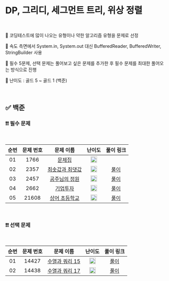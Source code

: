 # DP, 그리디, 세그먼트 트리, 위상 정렬

<br/>

📌 코딩테스트에 많이 나오는 유형이나 약한 알고리즘 유형을 문제로 선정

📌 속도 측면에서 System.in, System.out 대신 BufferedReader, BufferedWriter, StringBuilder 사용

📌 필수 5문제, 선택 문제는 풀어보고 싶은 문제를 추가한 후 필수 문제를 최대한 풀어오는 방식으로 진행

📌 난이도 : 골드 5 ~ 골드 1 (백준)

<br/>

## ✅ 백준

### ❗❗ 필수 문제

<br/>

순번 | 문제 번호 | 문제 이름 | 난이도 | 풀이 링크
:---: | :---: | :---: | :---: | :---: 
01 | 1766 | [문제집](https://www.acmicpc.net/problem/1766) | <img src="https://static.solved.ac/tier_small/14.svg" width=20px> | []()
02 | 2357 | [최솟값과 최댓값](https://www.acmicpc.net/problem/2357) | <img src="https://static.solved.ac/tier_small/15.svg" width=20px> | [풀이](https://github.com/psj98/Java_Study_Coding_18/blob/main/study/src/study_230412/problemset/boj_2357.java)
03 | 2457 | [공주님의 정원](https://www.acmicpc.net/problem/2457) | <img src="https://static.solved.ac/tier_small/13.svg" width=20px> | [풀이](https://github.com/psj98/Java_Study_Coding_18/blob/main/study/src/study_230412/problemset/boj_2457.java)
04 | 2662 | [기업투자](https://www.acmicpc.net/problem/2662) | <img src="https://static.solved.ac/tier_small/14.svg" width=20px> | [풀이](https://github.com/psj98/Java_Study_Coding_18/blob/main/study/src/study_230412/problemset/boj_2662.java)
05 | 21608 | [상어 초등학교](https://www.acmicpc.net/problem/21608) | <img src="https://static.solved.ac/tier_small/11.svg" width=20px> | [풀이](https://github.com/psj98/Java_Study_Coding_18/blob/main/study/src/study_230412/problemset/boj_21608.java)

<br/>

### ❗❗ 선택 문제

<br/>

순번 | 문제 번호 | 문제 이름 | 난이도 | 풀이 링크
:---: | :---: | :---: | :---: | :---: 
01 | 14427 | [수열과 쿼리 15](https://www.acmicpc.net/problem/14427) | <img src="https://static.solved.ac/tier_small/14.svg" width=20px> | [풀이](https://github.com/psj98/Java_Study_Coding_18/blob/main/study/src/study_230412/problemset/boj_14427.java)
02 | 14438 | [수열과 쿼리 17](https://www.acmicpc.net/problem/14438) | <img src="https://static.solved.ac/tier_small/15.svg" width=20px> | [풀이](https://github.com/psj98/Java_Study_Coding_18/blob/main/study/src/study_230412/problemset/boj_14438.java)
